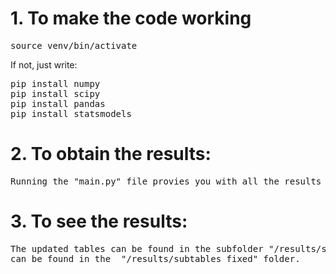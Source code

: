 # 1. To make the code working

<pre>
source venv/bin/activate
</pre>

If not, just write:
<pre>
pip install numpy
pip install scipy
pip install pandas
pip install statsmodels
</pre>


# 2. To obtain the results:
<pre>
Running the "main.py" file provies you with all the results needed
</pre>

# 3. To see the results:

<pre>
The updated tables can be found in the subfolder "/results/subtables", whilst the ones used to create the "main.pdf" 
can be found in the  "/results/subtables_fixed" folder.
</pre>
